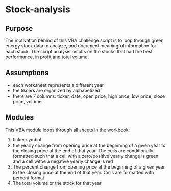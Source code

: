 # Stock-analysis

## Purpose
The motivation behind of this VBA challenge script is to loop through green energy stock data to analyze, and document meaningful information for each stock. The script analysis results on the stocks that had the best performance, in profit and total volume.

## Assumptions
- each worksheet represents a different year 
- the tikcers are organized by alphabetized 
- there are 7 columns: ticker, date, open price, high price, low price, close price, volume 

## Modules
This VBA module loops through all sheets in the workbook:
1. ticker symbol
2. the yearly change from opening price at the beginning of a given year to the closing price at the end of that year. The cells are conditionally formatted such that a cell with a zero/positive yearly change is green and a cell withe a negative yearly change is red
3. The percent change from opening price at the beginning of a given year to the closing price at the end of that year. Cells are formatted with percent format
4. The total volume or the stock for that year

